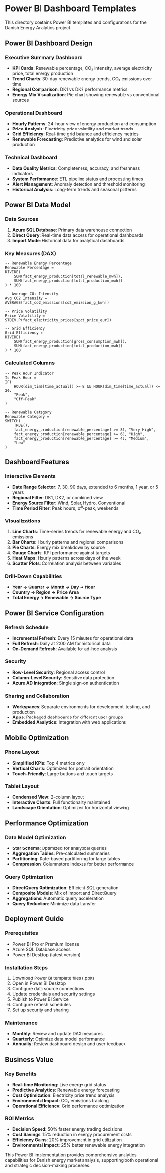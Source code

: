 # Power BI Dashboard Templates

This directory contains Power BI templates and configurations for the Danish Energy Analytics project.

## Power BI Dashboard Design

### Executive Summary Dashboard
- **KPI Cards**: Renewable percentage, CO₂ intensity, average electricity price, total energy production
- **Trend Charts**: 30-day renewable energy trends, CO₂ emissions over time
- **Regional Comparison**: DK1 vs DK2 performance metrics
- **Energy Mix Visualization**: Pie chart showing renewable vs conventional sources

### Operational Dashboard
- **Hourly Patterns**: 24-hour view of energy production and consumption
- **Price Analysis**: Electricity price volatility and market trends
- **Grid Efficiency**: Real-time grid balance and efficiency metrics
- **Renewable Forecasting**: Predictive analytics for wind and solar production

### Technical Dashboard
- **Data Quality Metrics**: Completeness, accuracy, and freshness indicators
- **System Performance**: ETL pipeline status and processing times
- **Alert Management**: Anomaly detection and threshold monitoring
- **Historical Analysis**: Long-term trends and seasonal patterns

## Power BI Data Model

### Data Sources
1. **Azure SQL Database**: Primary data warehouse connection
2. **Direct Query**: Real-time data access for operational dashboards
3. **Import Mode**: Historical data for analytical dashboards

### Key Measures (DAX)
```dax
-- Renewable Energy Percentage
Renewable Percentage = 
DIVIDE(
    SUM(fact_energy_production[total_renewable_mwh]),
    SUM(fact_energy_production[total_production_mwh])
) * 100

-- Average CO₂ Intensity
Avg CO2 Intensity = 
AVERAGE(fact_co2_emissions[co2_emission_g_kwh])

-- Price Volatility
Price Volatility = 
STDEV.P(fact_electricity_prices[spot_price_eur])

-- Grid Efficiency
Grid Efficiency = 
DIVIDE(
    SUM(fact_energy_production[gross_consumption_mwh]),
    SUM(fact_energy_production[total_production_mwh])
) * 100
```

### Calculated Columns
```dax
-- Peak Hour Indicator
Is Peak Hour = 
IF(
    HOUR(dim_time[time_actual]) >= 8 && HOUR(dim_time[time_actual]) <= 20,
    "Peak",
    "Off-Peak"
)

-- Renewable Category
Renewable Category = 
SWITCH(
    TRUE(),
    fact_energy_production[renewable_percentage] >= 80, "Very High",
    fact_energy_production[renewable_percentage] >= 60, "High",
    fact_energy_production[renewable_percentage] >= 40, "Medium",
    "Low"
)
```

## Dashboard Features

### Interactive Elements
- **Date Range Selector**: 7, 30, 90 days, extended to 6 months, 1 year, or 5 years
- **Regional Filter**: DK1, DK2, or combined view
- **Energy Source Filter**: Wind, Solar, Hydro, Conventional
- **Time Period Filter**: Peak hours, off-peak, weekends

### Visualizations
1. **Line Charts**: Time-series trends for renewable energy and CO₂ emissions
2. **Bar Charts**: Hourly patterns and regional comparisons
3. **Pie Charts**: Energy mix breakdown by source
4. **Gauge Charts**: KPI performance against targets
5. **Heat Maps**: Hourly patterns across days of the week
6. **Scatter Plots**: Correlation analysis between variables

### Drill-Down Capabilities
- **Year → Quarter → Month → Day → Hour**
- **Country → Region → Price Area**
- **Total Energy → Renewable → Source Type**

## Power BI Service Configuration

### Refresh Schedule
- **Incremental Refresh**: Every 15 minutes for operational data
- **Full Refresh**: Daily at 2:00 AM for historical data
- **On-Demand Refresh**: Available for ad-hoc analysis

### Security
- **Row-Level Security**: Regional access control
- **Column-Level Security**: Sensitive data protection
- **Azure AD Integration**: Single sign-on authentication

### Sharing and Collaboration
- **Workspaces**: Separate environments for development, testing, and production
- **Apps**: Packaged dashboards for different user groups
- **Embedded Analytics**: Integration with web applications

## Mobile Optimization

### Phone Layout
- **Simplified KPIs**: Top 4 metrics only
- **Vertical Charts**: Optimized for portrait orientation
- **Touch-Friendly**: Large buttons and touch targets

### Tablet Layout
- **Condensed View**: 2-column layout
- **Interactive Charts**: Full functionality maintained
- **Landscape Orientation**: Optimized for horizontal viewing

## Performance Optimization

### Data Model Optimization
- **Star Schema**: Optimized for analytical queries
- **Aggregation Tables**: Pre-calculated summaries
- **Partitioning**: Date-based partitioning for large tables
- **Compression**: Columnstore indexes for better performance

### Query Optimization
- **DirectQuery Optimization**: Efficient SQL generation
- **Composite Models**: Mix of import and DirectQuery
- **Aggregations**: Automatic query acceleration
- **Query Reduction**: Minimize data transfer

## Deployment Guide

### Prerequisites
- Power BI Pro or Premium license
- Azure SQL Database access
- Power BI Desktop (latest version)

### Installation Steps
1. Download Power BI template files (.pbit)
2. Open in Power BI Desktop
3. Configure data source connections
4. Update credentials and security settings
5. Publish to Power BI Service
6. Configure refresh schedules
7. Set up security and sharing

### Maintenance
- **Monthly**: Review and update DAX measures
- **Quarterly**: Optimize data model performance
- **Annually**: Review dashboard design and user feedback

## Business Value

### Key Benefits
- **Real-time Monitoring**: Live energy grid status
- **Predictive Analytics**: Renewable energy forecasting
- **Cost Optimization**: Electricity price trend analysis
- **Environmental Impact**: CO₂ emissions tracking
- **Operational Efficiency**: Grid performance optimization

### ROI Metrics
- **Decision Speed**: 50% faster energy trading decisions
- **Cost Savings**: 15% reduction in energy procurement costs
- **Efficiency Gains**: 20% improvement in grid utilization
- **Environmental Impact**: 25% better renewable energy integration

This Power BI implementation provides comprehensive analytics capabilities for Danish energy market analysis, supporting both operational and strategic decision-making processes.

